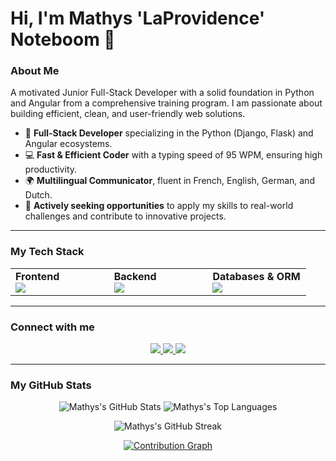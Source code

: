 # Hi, I'm Mathys 'LaProvidence' Noteboom 👋

### About Me

A motivated Junior Full-Stack Developer with a solid foundation in Python and Angular from a comprehensive training program. I am passionate about building efficient, clean, and user-friendly web solutions.

- 🚀 **Full-Stack Developer** specializing in the Python (Django, Flask) and Angular ecosystems.
- 💻 **Fast & Efficient Coder** with a typing speed of 95 WPM, ensuring high productivity.
- 🌍 **Multilingual Communicator**, fluent in French, English, German, and Dutch.
- 🌱 **Actively seeking opportunities** to apply my skills to real-world challenges and contribute to innovative projects.

---

### My Tech Stack

<table>
  <tr>
    <td valign="top" width="33%">
      <strong>Frontend</strong><br>
      <a href="https://github.com/LA189825">
        <img src="https://skillicons.dev/icons?i=html,css,js,ts,angular,tailwind&perline=3" />
      </a>
    </td>
    <td valign="top" width="33%">
      <strong>Backend</strong><br>
      <a href="https://github.com/LA189825">
        <img src="https://skillicons.dev/icons?i=python,flask,django,ruby,cs,c&perline=3" />
      </a>
    </td>
    <td valign="top" width="33%">
      <strong>Databases & ORM</strong><br>
      <a href="https://github.com/LA189825">
        <img src="https://skillicons.dev/icons?i=postgres,mysql,sqlalchemy&perline=3" />
      </a>
    </td>
  </tr>
</table>

---

### Connect with me

<div align="center">
  <a href="https://www.linkedin.com/in/mathys-noteboom-357b14344/" target="_blank">
    <img src="https://img.shields.io/badge/-LinkedIn-0077B5?style=for-the-badge&logo=linkedin&logoColor=white"/>
  </a>
  <a href="https://github.com/LA189825" target="_blank">
    <img src="https://img.shields.io/badge/-GitHub-181717?style=for-the-badge&logo=github&logoColor=white"/>
  </a>
  <!-- Pense à remplacer l'adresse e-mail ci-dessous par la tienne ! -->
  <a href="mailto:ton.email@example.com" target="_blank">
    <img src="https://img.shields.io/badge/-Email-D14836?style=for-the-badge&logo=gmail&logoColor=white"/>
  </a>
</div>

---

### My GitHub Stats

<p align="center">
  <img src="https://github-readme-stats.vercel.app/api?username=LA189825&show_icons=true&theme=onedark&include_all_commits=true&count_private=true&hide_border=true" alt="Mathys's GitHub Stats" />
  <img src="https://github-readme-stats.vercel.app/api/top-langs/?username=LA189825&layout=compact&theme=onedark&include_all_commits=true&count_private=true&hide_border=true" alt="Mathys's Top Languages" />
</p>

<p align="center">
  <img src="https://github-readme-streak-stats.herokuapp.com/?user=LA189825&theme=onedark&hide_border=true" alt="Mathys's GitHub Streak" />
</p>

<p align="center">
  <a href="https://github.com/LA189825">
    <img src="https://github-readme-activity-graph.vercel.app/graph?username=LA189825&bg_color=282c34&color=ffffff&line=0891b2&point=ffffff&area=true&hide_border=true" alt="Contribution Graph" />
  </a>
</p>
